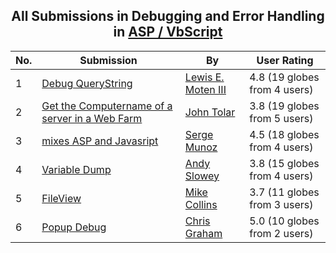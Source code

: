﻿<div align="center">

## All Submissions in Debugging and Error Handling in [ASP / VbScript](../ByWorld/asp-vbscript.md)

</div>

No.  | Submission | By   | User Rating
---- | ---------- | ---- | -----------
1 | [Debug QueryString<br />](https://github.com/Planet-Source-Code/lewis-e-moten-iii-debug-querystring__4-6726) | [Lewis E\. Moten III](../ByAuthor/lewis-e-moten-iii.md) | 4.8 (19 globes from 4 users)
2 | [Get the Computername of a server in a Web Farm<br />](https://github.com/Planet-Source-Code/john-tolar-get-the-computername-of-a-server-in-a-web-farm__4-7837) | [John Tolar](../ByAuthor/john-tolar.md) | 3.8 (19 globes from 5 users)
3 | [mixes ASP and Javasript<br />](https://github.com/Planet-Source-Code/serge-munoz-mixes-asp-and-javasript__4-7564) | [Serge Munoz](../ByAuthor/serge-munoz.md) | 4.5 (18 globes from 4 users)
4 | [Variable Dump<br />](https://github.com/Planet-Source-Code/andy-slowey-variable-dump__4-7062) | [Andy Slowey](../ByAuthor/andy-slowey.md) | 3.8 (15 globes from 4 users)
5 | [FileView<br />](https://github.com/Planet-Source-Code/mike-collins-fileview__4-6118) | [Mike Collins](../ByAuthor/mike-collins.md) | 3.7 (11 globes from 3 users)
6 | [Popup Debug<br />](https://github.com/Planet-Source-Code/chris-graham-popup-debug__4-6511) | [Chris Graham](../ByAuthor/chris-graham.md) | 5.0 (10 globes from 2 users)
